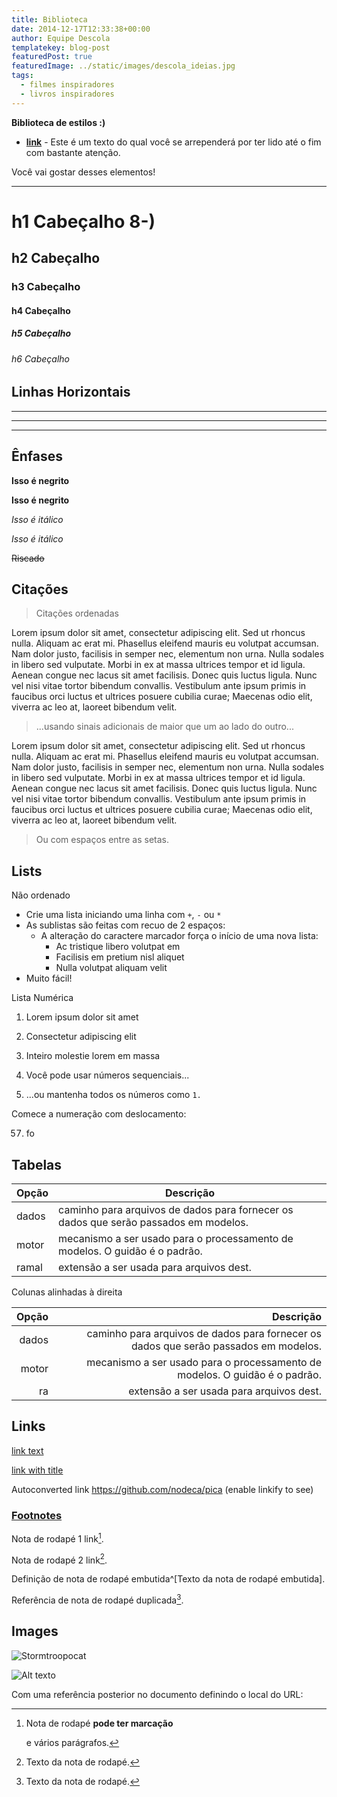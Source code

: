 ```yaml
---
title: Biblioteca
date: 2014-12-17T12:33:38+00:00
author: Equipe Descola
templatekey: blog-post
featuredPost: true
featuredImage: ../static/images/descola_ideias.jpg
tags:
  - filmes inspiradores
  - livros inspiradores
---
```


**Biblioteca de estilos :)**

- **[link](https://google.com)** - Este é um texto do qual você se arrependerá por ter lido até o fim com bastante atenção.

Você vai gostar desses elementos!

---

# h1 Cabeçalho 8-)

## h2 Cabeçalho

### h3 Cabeçalho

#### h4 Cabeçalho

##### h5 Cabeçalho

###### h6 Cabeçalho

## Linhas Horizontais

---

---

---

## Ênfases

**Isso é negrito**

**Isso é negrito**

_Isso é itálico_

_Isso é itálico_

~~Riscado~~

## Citações

> Citações ordenadas

Lorem ipsum dolor sit amet, consectetur adipiscing elit. Sed ut rhoncus nulla. Aliquam ac erat mi. Phasellus eleifend mauris eu volutpat accumsan. Nam dolor justo, facilisis in semper nec, elementum non urna. Nulla sodales in libero sed vulputate. Morbi in ex at massa ultrices tempor et id ligula. Aenean congue nec lacus sit amet facilisis. Donec quis luctus ligula. Nunc vel nisi vitae tortor bibendum convallis. Vestibulum ante ipsum primis in faucibus orci luctus et ultrices posuere cubilia curae; Maecenas odio elit, viverra ac leo at, laoreet bibendum velit.

> ...usando sinais adicionais de maior que um ao lado do outro...

Lorem ipsum dolor sit amet, consectetur adipiscing elit. Sed ut rhoncus nulla. Aliquam ac erat mi. Phasellus eleifend mauris eu volutpat accumsan. Nam dolor justo, facilisis in semper nec, elementum non urna. Nulla sodales in libero sed vulputate. Morbi in ex at massa ultrices tempor et id ligula. Aenean congue nec lacus sit amet facilisis. Donec quis luctus ligula. Nunc vel nisi vitae tortor bibendum convallis. Vestibulum ante ipsum primis in faucibus orci luctus et ultrices posuere cubilia curae; Maecenas odio elit, viverra ac leo at, laoreet bibendum velit.

> Ou com espaços entre as setas.

## Lists

Não ordenado

- Crie uma lista iniciando uma linha com `+`, `-` ou `*`
- As sublistas são feitas com recuo de 2 espaços:
  - A alteração do caractere marcador força o início de uma nova lista:
    - Ac tristique libero volutpat em
    * Facilisis em pretium nisl aliquet
    - Nulla volutpat aliquam velit
- Muito fácil!

Lista Numérica

1. Lorem ipsum dolor sit amet
2. Consectetur adipiscing elit
3. Inteiro molestie lorem em massa

4. Você pode usar números sequenciais...
5. ...ou mantenha todos os números como `1.`

Comece a numeração com deslocamento:

57. fo

## Tabelas

| Opção | Descrição                                                                              |
| ----- | -------------------------------------------------------------------------------------- |
| dados | caminho para arquivos de dados para fornecer os dados que serão passados ​​em modelos. |
| motor | mecanismo a ser usado para o processamento de modelos. O guidão é o padrão.            |
| ramal | extensão a ser usada para arquivos dest.                                               |

Colunas alinhadas à direita

| Opção |                                                                              Descrição |
| ----: | -------------------------------------------------------------------------------------: |
| dados | caminho para arquivos de dados para fornecer os dados que serão passados ​​em modelos. |
| motor |            mecanismo a ser usado para o processamento de modelos. O guidão é o padrão. |
|    ra |                                               extensão a ser usada para arquivos dest. |

## Links

[link text](https://dev.nodeca.com)

[link with title](https://nodeca.github.io/pica/demo/ 'title text!')

Autoconverted link https://github.com/nodeca/pica (enable linkify to see)

### [Footnotes](https://github.com/markdown-it/markdown-it-footnote)

Nota de rodapé 1 link[^first].

Nota de rodapé 2 link[^second].

Definição de nota de rodapé embutida^[Texto da nota de rodapé embutida].

Referência de nota de rodapé duplicada[^second].

[^first]: Nota de rodapé **pode ter marcação**

    e vários parágrafos.

[^second]: Texto da nota de rodapé.

## Images

![Stormtroopocat](https://octodex.github.com/images/stormtroopocat.jpg 'O Stormtroopocat')

![Alt texto][id]

Com uma referência posterior no documento definindo o local do URL:

[id]: https://octodex.github.com/images/dojocat.jpg 'O Dojocat'
